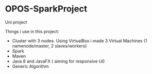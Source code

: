 # OPOS-SparkProject

Uni project

Things i use in this project:
- Cluster with 3 nodes. Using VirtualBox i made 3 Virtual Machines (1 namenode/master, 2 slaves/workers)
- Spark
- Maven
- Java 8 and JavaFX ( aiming for responsive UI)
- Generic Algorithm


